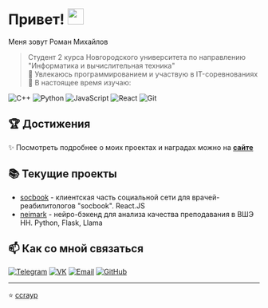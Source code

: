 # Привет! <img src="https://github.com/blackcater/blackcater/raw/main/images/Hi.gif" height="32"/></h1> Меня зовут Роман Михайлов

> Студент 2 курса Новгородского университета по направлению "Информатика и вычислительная техника"  
> 🔭 Увлекаюсь программированием и участвую в IT-соревнованиях  
> 🌱 В настоящее время изучаю: 

![C++](https://img.shields.io/badge/-C++-00599C?logo=c%2B%2B&logoColor=white)
![Python](https://img.shields.io/badge/-Python-3776AB?logo=python&logoColor=white)
![JavaScript](https://img.shields.io/badge/-JavaScript-F7DF1E?logo=javascript&logoColor=black)
![React](https://img.shields.io/badge/-React-61DAFB?logo=react&logoColor=black)
![Git](https://img.shields.io/badge/-Git-F05032?logo=git&logoColor=white)

## 🏆 Достижения

✨ Посмотреть подробнее о моих проектах и наградах можно на **[сайте](https://ccrayp.vercel.app)**

## 📚 Текущие проекты

- [socbook](https://github.com/ccrayp/socbook) - клиентская часть социальной сети для врачей-реабилитологов "socbook". React.JS
- [neimark](https://github.com/ccrayp/neimark) - нейро-бэкенд для анализа качества преподавания в ВШЭ НН. Python, Flask, Llama

## 📫 Как со мной связаться

[![Telegram](https://img.shields.io/badge/-Telegram-26A5E4?logo=telegram)](https://t.me/ccrayp)
[![VK](https://img.shields.io/badge/-VK-0077FF?logo=vk)](https://vk.ru/ccrayp)
[![Email](https://img.shields.io/badge/-Email-D14836?logo=gmail)](mailto:roman.mikhalov.05@gmail.com)
[![GitHub](https://img.shields.io/badge/-GitHub-181717?logo=github)](https://github.com/ccrayp)

---

⭐️ [ccrayp](https://github.com/ccrayp)
